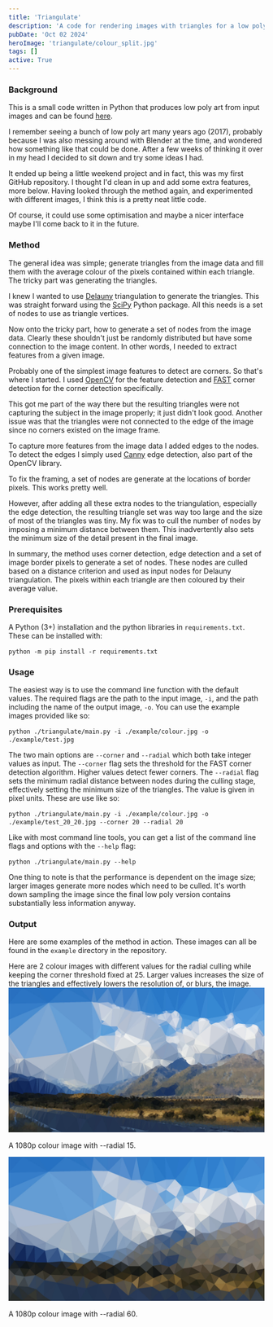 ```yaml
---
title: 'Triangulate'
description: 'A code for rendering images with triangles for a low poly look.'
pubDate: 'Oct 02 2024'
heroImage: 'triangulate/colour_split.jpg'
tags: []
active: True
---
```


### Background
This is a small code written in Python that produces low poly art from input images and can be found [here](https://github.com/SimonPfeifer/Triangulate).

I remember seeing a bunch of low poly art many years ago (2017), probably because I was also messing around with Blender at the time, and wondered how something like that could be done. After a few weeks of thinking it over in my head I decided to sit down and try some ideas I had. 

It ended up being a little weekend project and in fact, this was my first GitHub repository. I thought I'd clean in up and add some extra features, more below. Having looked through the method again, and experimented with different images, I think this is a pretty neat little code.

Of course, it could use some optimisation and maybe a nicer interface maybe I'll come back to it in the future.


### Method
The general idea was simple; generate triangles from the image data and fill them with the average colour of the pixels contained within each triangle. The tricky part was generating the triangles.

I knew I wanted to use [Delauny](https://en.wikipedia.org/wiki/Delaunay_triangulation) triangulation to generate the triangles. This was straight forward using the [SciPy](https://scipy.org/) Python package. All this needs is a set of nodes to use as triangle vertices.

Now onto the tricky part, how to generate a set of nodes from the image data. Clearly these shouldn't just be randomly distributed but have some connection to the image content. In other words, I needed to extract features from a given image.

Probably one of the simplest image features to detect are corners. So that's where I started. I used [OpenCV]() for the feature detection and [FAST](https://docs.opencv.org/3.4/df/d0c/tutorial_py_fast.html) corner detection for the corner detection specifically.

This got me part of the way there but the resulting triangles were not capturing the subject in the image properly; it just didn't look good. Another issue was that the triangles were not connected to the edge of the image since no corners existed on the image frame.

To capture more features from the image data I added edges to the nodes. To detect the edges I simply used [Canny](https://docs.opencv.org/4.x/da/d22/tutorial_py_canny.html) edge detection, also part of the OpenCV library. 

To fix the framing, a set of nodes are generate at the locations of border pixels. This works pretty well.

However, after adding all these extra nodes to the triangulation, especially the edge detection, the resulting triangle set was way too large and the size of most of the triangles was tiny. My fix was to cull the number of nodes by imposing a minimum distance between them. This inadvertently also sets the minimum size of the detail present in the final image.

In summary, the method uses corner detection, edge detection and a set of image border pixels to generate a set of nodes. These nodes are culled based on a distance criterion and used as input nodes for Delauny triangulation. The pixels within each triangle are then coloured by their average value.


### Prerequisites
A Python (3+) installation and the python libraries in `requirements.txt`. These can be installed with:
```
python -m pip install -r requirements.txt
```

### Usage
The easiest way is to use the command line function with the default values. The required flags are the path to the input image, `-i`, and the path including the name of the output image, `-o`. You can use the example images provided like so:
```
python ./triangulate/main.py -i ./example/colour.jpg -o ./example/test.jpg
```

The two main options are `--corner` and `--radial` which both take integer values as input. The `--corner` flag sets the threshold for the FAST corner detection algorithm. Higher values detect fewer corners. The `--radial` flag sets the minimum radial distance between nodes during the culling stage, effectively setting the minimum size of the triangles. The value is given in pixel units. These are use like so:

```
python ./triangulate/main.py -i ./example/colour.jpg -o ./example/test_20_20.jpg --corner 20 --radial 20
```

Like with most command line tools, you can get a list of the command line flags and options with the `--help` flag:
```
python ./triangulate/main.py --help
```

One thing to note is that the performance is dependent on the image size; larger images generate more nodes which need to be culled. It's worth down sampling the image since the final low poly version contains substantially less information anyway.


### Output
Here are some examples of the method in action. These images can all be found in the `example` directory in the repository.

Here are 2 colour images with different values for the radial culling while keeping the corner threshold fixed at 25. Larger values increases the size of the triangles and effectively lowers the resolution of, or blurs, the image.
![Low poly image with --radial 15](./colour_25_15.jpg)
<figcaption> A 1080p colour image with --radial 15.</figcaption>

![Low poly image with --radial 60](./colour_25_60.jpg)
<figcaption> A 1080p colour image with --radial 60.</figcaption>
